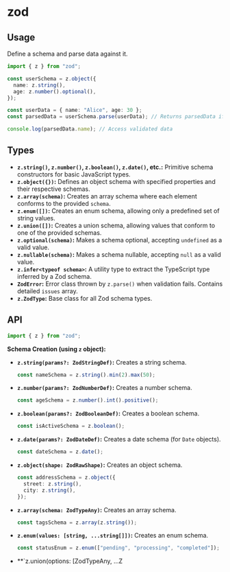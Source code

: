 # zod

## Usage

Define a schema and parse data against it.

```ts
import { z } from "zod";

const userSchema = z.object({
  name: z.string(),
  age: z.number().optional(),
});

const userData = { name: "Alice", age: 30 };
const parsedData = userSchema.parse(userData); // Returns parsedData if valid, throws ZodError otherwise

console.log(parsedData.name); // Access validated data
```

## Types

- **`z.string()`, `z.number()`, `z.boolean()`, `z.date()`, etc.:** Primitive
  schema constructors for basic JavaScript types.
- **`z.object({})`:** Defines an object schema with specified properties and
  their respective schemas.
- **`z.array(schema)`:** Creates an array schema where each element conforms to
  the provided `schema`.
- **`z.enum([])`:** Creates an enum schema, allowing only a predefined set of
  string values.
- **`z.union([])`:** Creates a union schema, allowing values that conform to one
  of the provided schemas.
- **`z.optional(schema)`:** Makes a schema optional, accepting `undefined` as a
  valid value.
- **`z.nullable(schema)`:** Makes a schema nullable, accepting `null` as a valid
  value.
- **`z.infer<typeof schema>`:** A utility type to extract the TypeScript type
  inferred by a Zod schema.
- **`ZodError`:** Error class thrown by `z.parse()` when validation fails.
  Contains detailed `issues` array.
- **`z.ZodType`:** Base class for all Zod schema types.

## API

```ts
import { z } from "zod";
```

**Schema Creation (using `z` object):**

- **`z.string(params?: ZodStringDef)`:** Creates a string schema.
  ```ts
  const nameSchema = z.string().min(2).max(50);
  ```
- **`z.number(params?: ZodNumberDef)`:** Creates a number schema.
  ```ts
  const ageSchema = z.number().int().positive();
  ```
- **`z.boolean(params?: ZodBooleanDef)`:** Creates a boolean schema.
  ```ts
  const isActiveSchema = z.boolean();
  ```
- **`z.date(params?: ZodDateDef)`:** Creates a date schema (for `Date` objects).
  ```ts
  const dateSchema = z.date();
  ```
- **`z.object(shape: ZodRawShape)`:** Creates an object schema.
  ```ts
  const addressSchema = z.object({
    street: z.string(),
    city: z.string(),
  });
  ```
- **`z.array(schema: ZodTypeAny)`:** Creates an array schema.
  ```ts
  const tagsSchema = z.array(z.string());
  ```
- **`z.enum(values: [string, ...string[]])`:** Creates an enum schema.
  ```ts
  const statusEnum = z.enum(["pending", "processing", "completed"]);
  ```
- **`z.union(options: [ZodTypeAny, ...Z
